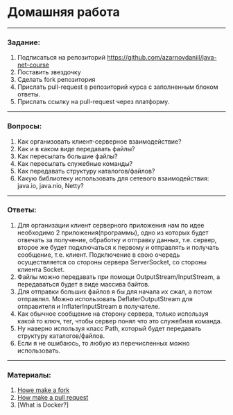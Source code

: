 # Домашняя работа

---

### Задание:

1. Подписаться на репозиторий https://github.com/azarnovdaniil/java-net-course
2. Поставить звездочку 
3. Сделать fork репозитория
4. Прислать pull-request в репозиторий курса с заполненным блоком ответы.
5. Прислать ссылку на pull-request через платформу.

---

### Вопросы:

1. Как организовать клиент-серверное взаимодействие?
2. Как и в каком виде передавать файлы?
3. Как пересылать большие файлы?
4. Как пересылать служебные команды?
5. Как передавать структуру каталогов/файлов?
6. Какую библиотеку использовать для сетевого взаимодействия: java.io, java.nio, Netty?

---

### Ответы:

1. Для организации клиент серверного приложения нам по идее необходимо 2 приложения(программы), одно из которых будет
   отвечать за получение, обработку и отправку данных, т.е. сервер, второе же будет подключаться к первому и отправлять 
   и получать сообщение, т.е. клиент. Подключение в свою очередь осуществляется со стороны сервера ServerSoсket, со 
   стороны клиента Socket.
2. Файлы можно передавать при помощи OutputStream/InputStream, а передаваться будет в виде массива байтов.
3. Для отправки больших файлов я бы для начала их сжал, а потом отправлял. Можно использовать DeflaterOutputStream для 
   отправителя и InflaterInputStream в получателе.
4. Как обычное сообщение на сторону сервера, только используя какой то ключ, тег, чтобы сервер понял что это служебная
   команда.
5. Ну наверно используя класс Path, который будет передавать структуру каталогов/файлов.
6. Если я не ошибаюсь, то любую из перечисленных можно использовать.



---

### Материалы:

1. [Howe make a fork](https://docs.github.com/en/github/getting-started-with-github/fork-a-repo)
2. [How make a pull request](https://docs.github.com/en/github/collaborating-with-issues-and-pull-requests/creating-a-pull-request)
3. [What is Docker?]
